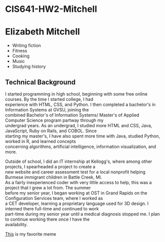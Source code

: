 # CIS641-HW2-Mitchell
# Elizabeth Mitchell 

* Writing fiction
* Fitness
* Cooking
* Music
* Studying history

## Technical Background

I started programming in high school, beginning with some free online courses. By the time I started college, I had  
experience with HTML, CSS, and Python. I then completed a bachelor's in Information Systems at GVSU, joining the  
combined Bachelor's of Information Systems/ Master's of Applied Computer Science  program partway through my  
undergrad years. As an undergrad, I studied more HTML and CSS, Java, JavaScript, Ruby on Rails, and COBOL. Since  
starting my master's, I have also spent more time with Java, studied Python, worked in R, and learned concepts  
concerning algorithms, artificial intelligence, information visualization, and more. 

Outside of school, I did an IT internship at Kellogg's, where among other projects, I spearheaded a project to create a   
new website and career assessment test for a local nonprofit helping Burmese immigrant children in Battle Creek, MI.  
As a fairly inexperienced coder with very little access to help, this was a project that I grew a lot from. The summer  
before my senior year, I began working at OST in Grand Rapids on the Configuration Services team, where I worked as  
a CET developer, learning a proprietary language used for 3D design. I interned there full-time and continued to work  
part-time during my senior year until a medical diagnosis stopped me. I plan to continue working there once I have the  
availability.


[This](https://i.pinimg.com/736x/06/8f/81/068f810d1df98af946ea111db56bccae.jpg) is my favorite meme



